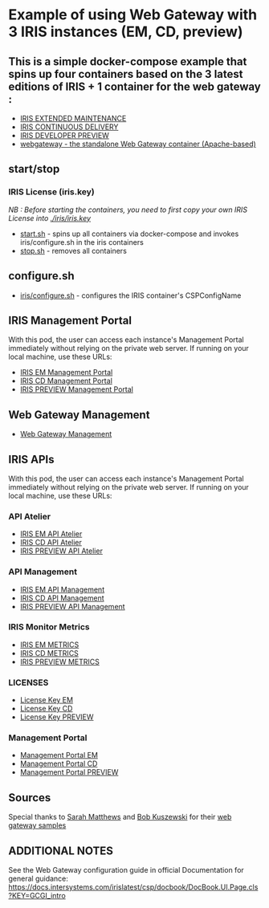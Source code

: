 # Example of using Web Gateway with 3 IRIS instances (EM, CD, preview)

## This is a simple docker-compose example that spins up four containers based on the 3 latest editions of IRIS + 1 container for the web gateway : 

* [IRIS EXTENDED MAINTENANCE](./docker-compose.yml)
* [IRIS CONTINUOUS DELIVERY](./docker-compose.yml)
* [IRIS DEVELOPER PREVIEW](./docker-compose.yml)
* [webgateway - the standalone Web Gateway container (Apache-based)](./docker-compose.yml)

## start/stop

### IRIS License (iris.key)

*NB : Before starting the containers, you need to first copy your own IRIS License into [./iris/iris.key](./iris/iris-x64.key)*

* [start.sh](./start.sh) - spins up all containers via docker-compose and 
    invokes iris/configure.sh in the iris containers
* [stop.sh](./stop.sh) - removes all containers

## configure.sh
* [iris/configure.sh](./iris/configure.sh) - configures the IRIS container's CSPConfigName

## IRIS Management Portal

With this pod, the user can access each instance's Management Portal immediately without relying on the private web server. If running on your local machine, use these URLs:
* [IRIS EM Management Portal](http://localhost:58881/irishealth-latest-em/csp/sys/UtilHome.csp)
* [IRIS CD Management Portal](http://localhost:58881/irishealth-latest-cd/csp/sys/UtilHome.csp)
* [IRIS PREVIEW Management Portal](http://localhost:58881/irishealth-latest-preview/csp/sys/UtilHome.csp)

## Web Gateway Management 
* [Web Gateway Management](http://localhost:58881/csp/bin/Systems/Module.cxw)

## IRIS APIs

With this pod, the user can access each instance's Management Portal immediately without relying on the private web server. If running on your local machine, use these URLs:
### API Atelier
* [IRIS EM API Atelier](http://localhost:58881/irishealth-latest-em/api/atelier/)
* [IRIS CD API Atelier](http://localhost:58881/irishealth-latest-cd/api/atelier/)
* [IRIS PREVIEW API Atelier](http://localhost:58881/irishealth-latest-preview/api/atelier/)
### API Management
* [IRIS EM API Management](http://localhost:58881/irishealth-latest-em/api/mgmnt/)
* [IRIS CD API Management](http://localhost:58881/irishealth-latest-cd/api/mgmnt/)
* [IRIS PREVIEW API Management](http://localhost:58881/irishealth-latest-preview/api/mgmnt/)
### IRIS Monitor Metrics
* [IRIS EM METRICS](http://localhost:58881/irishealth-latest-em/api/monitor/metrics)
* [IRIS CD METRICS](http://localhost:58881/irishealth-latest-cd/api/monitor/metrics)
* [IRIS PREVIEW METRICS](http://localhost:58881/irishealth-latest-preview/api/monitor/metrics)
### LICENSES
* [License Key EM](http://localhost:58881/irishealth-latest-em/csp/sys/mgr/%25CSP.UI.Portal.License.Key.zen)
* [License Key CD](http://localhost:58881/irishealth-latest-cd/csp/sys/mgr/%25CSP.UI.Portal.License.Key.zen)
* [License Key PREVIEW](http://localhost:58881/irishealth-latest-preview/csp/sys/mgr/%25CSP.UI.Portal.License.Key.zen)
### Management Portal
* [Management Portal EM](http://localhost:58881/irishealth-latest-em/csp/sys/UtilHome.csp)
* [Management Portal CD](http://localhost:58881/irishealth-latest-cd/csp/sys/UtilHome.csp)
* [Management Portal PREVIEW](http://localhost:58881/irishealth-latest-preview/csp/sys/UtilHome.csp)


## Sources
Special thanks to [Sarah Matthews](https://github.com/sgmatthews) and [Bob Kuszewski](https://github.com/kuszewski) for their [web gateway samples](https://github.com/intersystems-community/webgateway-examples)


## ADDITIONAL NOTES

See the Web Gateway configuration guide in official Documentation for general guidance:
https://docs.intersystems.com/irislatest/csp/docbook/DocBook.UI.Page.cls?KEY=GCGI_intro
